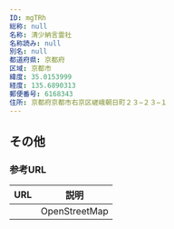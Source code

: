 ```yaml
---
ID: mgTRh
総称: null
名称: 清少納言霊社
名称読み: null
別名: null
都道府県: 京都府
区域: 京都市
緯度: 35.0153999
経度: 135.6890313
郵便番号: 6168343
住所: 京都府京都市右京区嵯峨朝日町２３−２３−１
---
```


## その他

### 参考URL

| URL | 説明          |
| --- | ------------- |
|     | OpenStreetMap |
